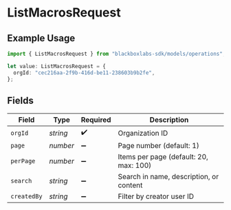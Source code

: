 # ListMacrosRequest

## Example Usage

```typescript
import { ListMacrosRequest } from "blackboxlabs-sdk/models/operations";

let value: ListMacrosRequest = {
  orgId: "cec216aa-2f9b-416d-be11-238603b9b2fe",
};
```

## Fields

| Field                                   | Type                                    | Required                                | Description                             |
| --------------------------------------- | --------------------------------------- | --------------------------------------- | --------------------------------------- |
| `orgId`                                 | *string*                                | :heavy_check_mark:                      | Organization ID                         |
| `page`                                  | *number*                                | :heavy_minus_sign:                      | Page number (default: 1)                |
| `perPage`                               | *number*                                | :heavy_minus_sign:                      | Items per page (default: 20, max: 100)  |
| `search`                                | *string*                                | :heavy_minus_sign:                      | Search in name, description, or content |
| `createdBy`                             | *string*                                | :heavy_minus_sign:                      | Filter by creator user ID               |